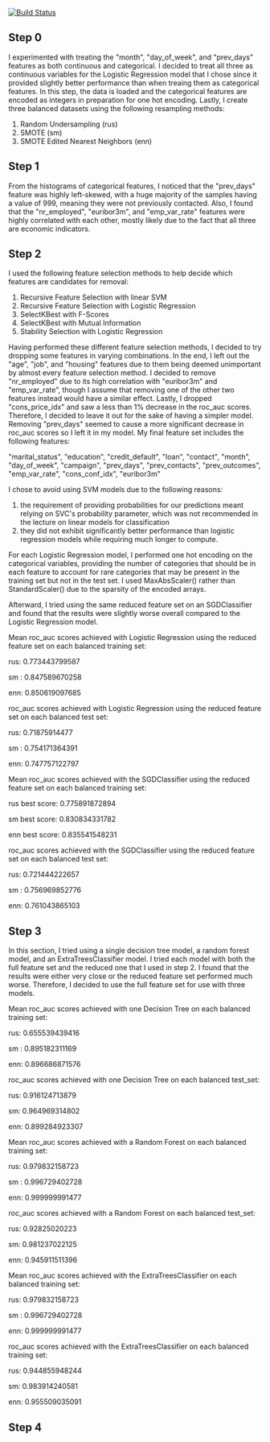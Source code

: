 [![Build Status](https://travis-ci.com/AppliedMachineLearning/homework-iii-wl2522.svg?token=iNBzZsJXgnHySWzKHvjP&branch=master)](https://travis-ci.com/AppliedMachineLearning/homework-iii-wl2522)


Step 0
------


I experimented with treating the "month", "day_of_week", and "prev_days" features as both continuous and categorical.
I decided to treat all three as continuous variables for the Logistic Regression model that I chose since it provided slightly better performance than when treaing them as categorical features.
In this step, the data is loaded and the categorical features are encoded as integers in preparation for one hot encoding.
Lastly, I create three balanced datasets using the following resampling methods:


1) Random Undersampling (rus)
2) SMOTE (sm)
3) SMOTE Edited Nearest Neighbors (enn)

	
Step 1
------
	

From the histograms of categorical features, I noticed that the "prev_days" feature was highly left-skewed, with a huge majority of the samples having a value of 999, meaning they were not previously contacted.
Also, I found that the "nr_employed", "euribor3m", and "emp_var_rate" features were highly correlated with each other, mostly likely due to the fact that all three are economic indicators.


Step 2
------


I used the following feature selection methods to help decide which features are candidates for removal:


1) Recursive Feature Selection with linear SVM
2) Recursive Feature Selection with Logistic Regression
3) SelectKBest with F-Scores
4) SelectKBest with Mutual Information
5) Stability Selection with Logistic Regression


Having performed these different feature selection methods, I decided to try dropping some features in varying combinations. In the end, I left out the "age", "job", and "housing" features due to them being deemed unimportant by almost every feature selection method. I decided to remove "nr_employed" due to its high correlation with "euribor3m" and "emp_var_rate", though I assume that removing one of the other two features instead would have a similar effect. Lastly, I dropped "cons_price_idx" and saw a less than 1% decrease in the roc_auc scores. Therefore, I decided to leave it out for the sake of having a simpler model. Removing "prev_days" seemed to cause a more significant decrease in roc_auc scores so I left it in my model. My final feature set includes the following features: 

"marital_status", "education", "credit_default", "loan", "contact", "month", "day_of_week", "campaign", "prev_days", "prev_contacts", "prev_outcomes", "emp_var_rate", "cons_conf_idx", "euribor3m"


I chose to avoid using SVM models due to the following reasons:


1) the requirement of providing probabilities for our predictions meant relying on SVC's probability parameter, which was not recommended in the lecture on linear models for classification
2) they did not exhibit significantly better performance than logistic regression models while requiring much longer to compute.


For each Logistic Regression model, I performed one hot encoding on the categorical variables, providing the number of categories that should be in each feature to account for rare categories that may be present in the training set but not in the test set. I used MaxAbsScaler() rather than StandardScaler() due to the sparsity of the encoded arrays.

Afterward, I tried using the same reduced feature set on an SGDClassifier and found that the results were slightly worse overall compared to the Logistic Regression model.


Mean roc_auc scores achieved with Logistic Regression using the reduced feature set on each balanced training set:


rus: 0.773443799587

sm : 0.847589670258

enn: 0.850619097685


roc_auc scores achieved with Logistic Regression using the reduced feature set on each balanced test set:


rus: 0.71875914477

sm : 0.754171364391

enn: 0.747757122797


Mean roc_auc scores achieved with the SGDClassifier using the reduced feature set on each balanced training set:


rus best score: 0.775891872894

sm  best score: 0.830834331782

enn best score: 0.835541548231


roc_auc scores achieved with the SGDClassifier using the reduced feature set on each balanced test set:


rus: 0.721444222657

sm : 0.756969852776

enn: 0.761043865103


Step 3
------


In this section, I tried using a single decision tree model, a random forest model, and an ExtraTreesClassifier model. I tried each model with both the full feature set and the reduced one that I used in step 2. I found that the results were either very close or the reduced feature set performed much worse. Therefore, I decided to use the full feature set for use with three models.


Mean roc_auc scores achieved with one Decision Tree on each balanced training set:


rus: 0.655539439416

sm : 0.895182311169

enn: 0.896686871576


roc_auc scores achieved with one Decision Tree on each balanced test_set:


rus: 0.916124713879

sm: 0.964969314802

enn: 0.899284923307


Mean roc_auc scores achieved with a Random Forest on each balanced training set:


rus: 0.979832158723

sm : 0.996729402728

enn: 0.999999991477


roc_auc scores achieved with a Random Forest on each balanced test_set:


rus: 0.92825020223

sm: 0.981237022125

enn: 0.945911511396


Mean roc_auc scores achieved with the ExtraTreesClassifier on each balanced training set:


rus: 0.979832158723

sm : 0.996729402728

enn: 0.999999991477


roc_auc scores achieved with the ExtraTreesClassifier on each balanced training set:


rus: 0.944855948244

sm: 0.983914240581

enn: 0.955509035091


Step 4
------


